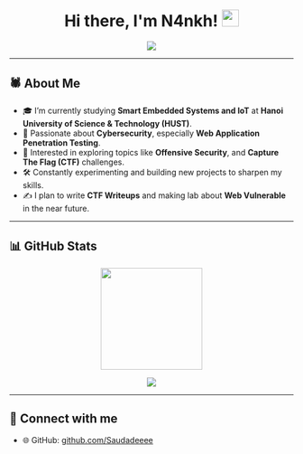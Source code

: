 <h1 align="center"> 
  Hi there, I'm N4nkh! <img src="https://raw.githubusercontent.com/MartinHeinz/MartinHeinz/master/wave.gif" width="30px" height="30px" />
</h1>

<p align="center">
  <img src="https://readme-typing-svg.herokuapp.com?font=Fira+Code&size=22&pause=1000&center=true&vCenter=true&width=650&lines=CTF+Player+%7C+Web+Exploitation;Web+Pentest+%7C+Red+Teaming" />
</p>

---

## 🕷️ About Me  
- 🎓 I’m currently studying **Smart Embedded Systems and IoT** at **Hanoi University of Science & Technology (HUST)**.  
- 🔐 Passionate about **Cybersecurity**, especially **Web Application Penetration Testing**.  
- 🧠 Interested in exploring topics like  **Offensive Security**, and **Capture The Flag (CTF)** challenges.  
- 🛠️ Constantly experimenting and building new projects to sharpen my skills.  
- ✍ I plan to write **CTF Writeups** and making lab about **Web Vulnerable** in the near future.  
---

## 📊 GitHub Stats  
<p align="center">
  <img src="https://github-readme-stats.vercel.app/api?username=Saudadeeee&show_icons=true&theme=radical&count_private=true" height="180px" />
</p>

<p align="center">
  <img src="https://github-readme-stats.vercel.app/api/top-langs/?username=Saudadeeee&layout=compact&theme=radical&hide=html,css,scss" />
</p>

---

## 🔗 Connect with me  
- 🌐 GitHub: [github.com/Saudadeeee](https://github.com/Saudadeeee)
